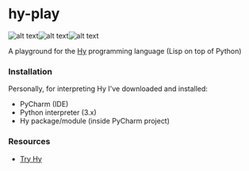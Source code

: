# hy-play

![alt text][python-logo]![alt text][lisp-logo]![alt text][hy-logo]

A playground for the [Hy][hy-url] programming language (Lisp on top of Python)


### Installation

Personally, for interpreting Hy I've downloaded and installed:

* PyCharm (IDE)
* Python interpreter (3.x)
* Hy package/module (inside PyCharm project)

### Resources

* [Try Hy][try-hy-url]

[python-logo]: http://imagenes.es.sftcdn.net/es/scrn/69000/69838/python-20.jpg "Python"
[lisp-logo]: http://www.foldr.org/~michaelw/log/static/programming/lisp/lisp.png "Lisp"
[hy-logo]: https://avatars2.githubusercontent.com/u/4141508?v=3&s=400 "Hy"
[hy-url]: http://hylang.org
[try-hy-url]: https://try-hy.appspot.com/
